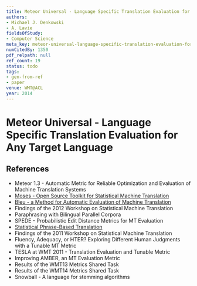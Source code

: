 ```yaml
---
title: Meteor Universal - Language Specific Translation Evaluation for Any Target Language
authors:
- Michael J. Denkowski
- A. Lavie
fieldsOfStudy:
- Computer Science
meta_key: meteor-universal-language-specific-translation-evaluation-for-any-target-language
numCitedBy: 1350
pdf_relpath: null
ref_count: 19
status: todo
tags:
- gen-from-ref
- paper
venue: WMT@ACL
year: 2014
---
```


# Meteor Universal - Language Specific Translation Evaluation for Any Target Language

## References

- Meteor 1.3 - Automatic Metric for Reliable Optimization and Evaluation of Machine Translation Systems
- [Moses - Open Source Toolkit for Statistical Machine Translation](./moses-open-source-toolkit-for-statistical-machine-translation.md)
- [Bleu - a Method for Automatic Evaluation of Machine Translation](./bleu-a-method-for-automatic-evaluation-of-machine-translation.md)
- Findings of the 2012 Workshop on Statistical Machine Translation
- Paraphrasing with Bilingual Parallel Corpora
- SPEDE - Probabilistic Edit Distance Metrics for MT Evaluation
- [Statistical Phrase-Based Translation](./statistical-phrase-based-translation.md)
- Findings of the 2011 Workshop on Statistical Machine Translation
- Fluency, Adequacy, or HTER? Exploring Different Human Judgments with a Tunable MT Metric
- TESLA at WMT 2011 - Translation Evaluation and Tunable Metric
- Improving AMBER, an MT Evaluation Metric
- Results of the WMT13 Metrics Shared Task
- Results of the WMT14 Metrics Shared Task
- Snowball - A language for stemming algorithms
